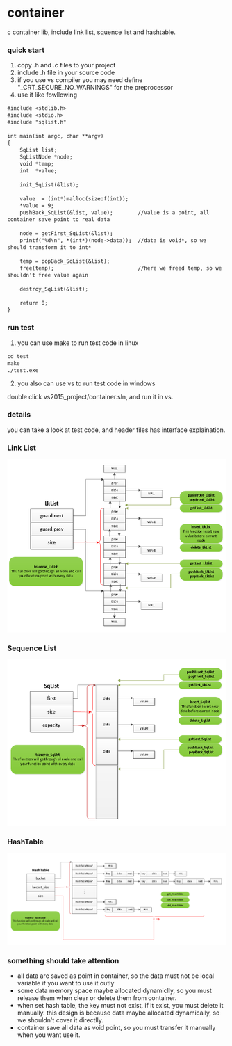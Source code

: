# container
c container lib, include link list, squence list and hashtable.

### quick start
1. copy .h and .c files to your project
2. include .h file in your source code
4. if you use vs compiler you may need define "_CRT_SECURE_NO_WARNINGS" for the preprocessor
3. use it like fowllowing
```
#include <stdlib.h>
#include <stdio.h>
#include "sqlist.h"

int main(int argc, char **argv)
{
    SqList list;
    SqListNode *node;
    void *temp;
    int  *value;

    init_SqList(&list);

    value  = (int*)malloc(sizeof(int));
    *value = 9;
    pushBack_SqList(&list, value);        //value is a point, all container save point to real data

    node = getFirst_SqList(&list);        
    printf("%d\n", *(int*)(node->data));  //data is void*, so we should transform it to int*

    temp = popBack_SqList(&list);
    free(temp);                           //here we freed temp, so we shouldn't free value again

    destroy_SqList(&list);

    return 0;
}

```

### run test
1. you can use make to run test code in linux
```
cd test
make
./test.exe

```

2. you also can use vs to run test code in windows

double click vs2015_project/container.sln, and run it in vs.

### details
you can take a look at test code, and header files has interface explaination.

### Link List
![image](https://github.com/ghking1/container/raw/master/doc/lklist.png)

### Sequence List
![image](https://github.com/ghking1/container/raw/master/doc/sqlist.png)

### HashTable
![image](https://github.com/ghking1/container/raw/master/doc/hashtable.png)

### something should take attention
* all data are saved as point in container, so the data must not be local variable if you want to use it outly
* some data memory space maybe allocated dynamiclly, so you must release them when clear or delete them from container. 
* when set hash table, the key must not exist, if it exist, you must delete it manually. this design is because data maybe allocated dynamically, so we shouldn't cover it directlly.
* container save all data as void point, so you must transfer it manually when you want use it.
